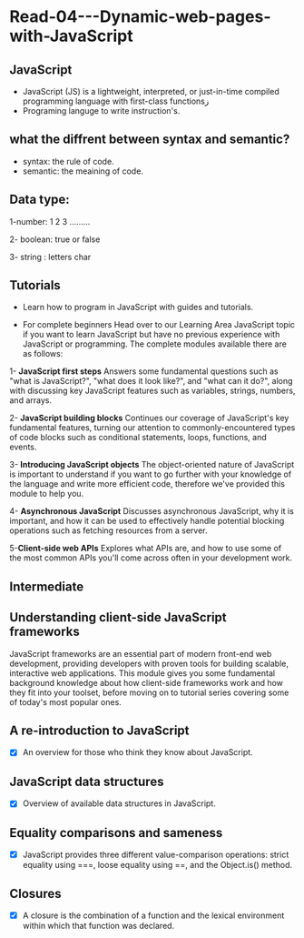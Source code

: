 # Read-04---Dynamic-web-pages-with-JavaScript
## JavaScript
- JavaScript (JS) is a lightweight, interpreted, or just-in-time compiled programming language with first-class functionsز
- Programing languge to write instruction's.

## what the diffrent between syntax and semantic?
- syntax: the rule of code.
- semantic: the meaining of code.

## Data type:
1-number: 1   2   3 .........

2- boolean: true or false

3- string : letters char



## Tutorials
- Learn how to program in JavaScript with guides and tutorials.

- For complete beginners
Head over to our Learning Area JavaScript topic if you want to learn JavaScript but have no previous experience with JavaScript or programming. The complete modules available there are as follows:

1- **JavaScript first steps**
Answers some fundamental questions such as "what is JavaScript?", "what does it look like?", and "what can it do?", along with discussing key JavaScript features such as variables, strings, numbers, and arrays.

2- **JavaScript building blocks**
Continues our coverage of JavaScript's key fundamental features, turning our attention to commonly-encountered types of code blocks such as conditional statements, loops, functions, and events.

3- **Introducing JavaScript objects**
The object-oriented nature of JavaScript is important to understand if you want to go further with your knowledge of the language and write more efficient code, therefore we've provided this module to help you.

4- **Asynchronous JavaScript**
Discusses asynchronous JavaScript, why it is important, and how it can be used to effectively handle potential blocking operations such as fetching resources from a server.

5-**Client-side web APIs**
Explores what APIs are, and how to use some of the most common APIs you'll come across often in your development work.


## Intermediate
## Understanding client-side JavaScript frameworks
JavaScript frameworks are an essential part of modern front-end web development, providing developers with proven tools for building scalable, interactive web applications. This module gives you some fundamental background knowledge about how client-side frameworks work and how they fit into your toolset, before moving on to tutorial series covering some of today's most popular ones. 

## A re-introduction to JavaScript
- [x] An overview for those who think they know about JavaScript.

## JavaScript data structures
- [x] Overview of available data structures in JavaScript.

## Equality comparisons and sameness
- [x] JavaScript provides three different value-comparison operations: strict equality using ===, loose equality using ==, and the Object.is() method.

## Closures
- [x] A closure is the combination of a function and the lexical environment within which that function was declared.
